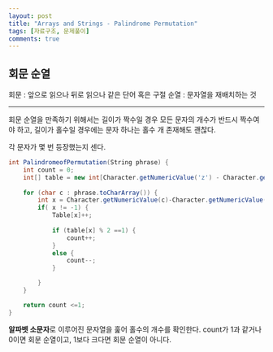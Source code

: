 ```yaml
---
layout: post
title: "Arrays and Strings - Palindrome Permutation"
tags: [자료구조, 문제풀이]
comments: true
---
```


## 회문 순열

회문
: 앞으로 읽으나 뒤로 읽으나 같은 단어 혹은 구절
순열
: 문자열을 재배치하는 것

---

회문 순열을 만족하기 위해서는 길이가 짝수일 경우 모든 문자의 개수가 반드시 짝수여야 하고,
길이가 홀수일 경우에는 문자 하나는 홀수 개 존재해도 괜찮다.


각 문자가 몇 번 등장했는지 센다.



```cs
int PalindromeofPermutation(String phrase) {
    int count = 0;
    int[] table = new int[Character.getNumericValue('z') - Character.getNumericValue('a') + 1];
    
    for (char c : phrase.toCharArray()) {
        int x = Character.getNumericValue(c)-Character.getNumericValue('a');  
        if( x != -1) {
            Table[x]++;
            
            if (table[x] % 2 ==1) {
                count++;
            }
            else {
                count--;
            }

        }
    }

    return count <=1;
}
```

**알파벳 소문자**로 이루어진 문자열을 훑어 홀수의 개수를 확인한다.
count가 1과 같거나 0이면 회문 순열이고, 1보다 크다면 회문 순열이 아니다.

